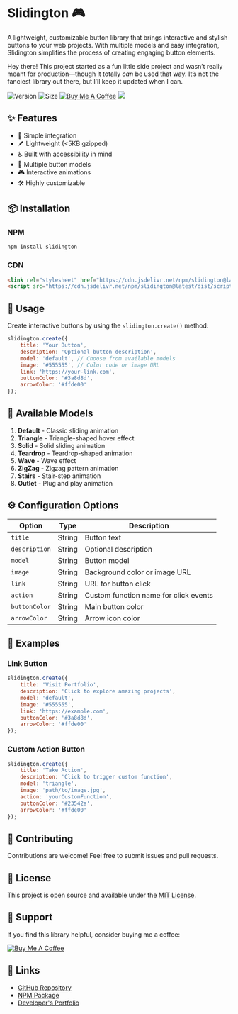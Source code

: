 # Slidington 🎮

A lightweight, customizable button library that brings interactive and stylish buttons to your web projects. With multiple models and easy integration, Slidington simplifies the process of creating engaging button elements.

Hey there! This project started as a fun little side project and wasn’t really meant for production—though it totally *can* be used that way. It’s not the fanciest library out there, but I’ll keep it updated when I can.

![Version](https://img.shields.io/badge/version-1.6.2-blue.svg)
![Size](https://img.shields.io/badge/size-<5KB_gzipped-green.svg)
[![Buy Me A Coffee](https://img.shields.io/badge/Buy%20Me%20a%20Coffee-ffdd00?style=flat&logo=buy-me-a-coffee&logoColor=black)](https://buymeacoffee.com/camolover)
[![](https://visitcount.itsvg.in/api?id=Slidington&label=View&color=1&icon=6&pretty=false)](https://visitcount.itsvg.in)

## ✨ Features

- 🎯 Simple integration
- 🪶 Lightweight (<5KB gzipped)
- ♿ Built with accessibility in mind
- 🎨 Multiple button models
- 🎮 Interactive animations
- 🛠️ Highly customizable

## 📦 Installation

### NPM
```bash
npm install slidington
```

### CDN
```html
<link rel="stylesheet" href="https://cdn.jsdelivr.net/npm/slidington@latest/dist/style.min.css">
<script src="https://cdn.jsdelivr.net/npm/slidington@latest/dist/script.min.js"></script>
```

## 🚀 Usage

Create interactive buttons by using the `slidington.create()` method:

```javascript
slidington.create({
    title: 'Your Button',
    description: 'Optional button description',
    model: 'default', // Choose from available models
    image: '#555555', // Color code or image URL
    link: 'https://your-link.com',
    buttonColor: '#3a8d8d',
    arrowColor: '#ffde00'
});
```

## 🎨 Available Models

1. **Default** - Classic sliding animation
2. **Triangle** - Triangle-shaped hover effect
3. **Solid** - Solid sliding animation
4. **Teardrop** - Teardrop-shaped animation
5. **Wave** - Wave effect
6. **ZigZag** - Zigzag pattern animation
7. **Stairs** - Stair-step animation
8. **Outlet** - Plug and play animation

## ⚙️ Configuration Options

| Option | Type | Description |
|--------|------|-------------|
| `title` | String | Button text |
| `description` | String | Optional description |
| `model` | String | Button model |
| `image` | String | Background color or image URL |
| `link` | String | URL for button click |
| `action` | String | Custom function name for click events |
| `buttonColor` | String | Main button color |
| `arrowColor` | String | Arrow icon color |

## 🌟 Examples

### Link Button
```javascript
slidington.create({
    title: 'Visit Portfolio',
    description: 'Click to explore amazing projects',
    model: 'default',
    image: '#555555',
    link: 'https://example.com',
    buttonColor: '#3a8d8d',
    arrowColor: '#ffde00'
});
```

### Custom Action Button
```javascript
slidington.create({
    title: 'Take Action',
    description: 'Click to trigger custom function',
    model: 'triangle',
    image: 'path/to/image.jpg',
    action: 'yourCustomFunction',
    buttonColor: '#23542a',
    arrowColor: '#ffde00'
});
```

## 🤝 Contributing

Contributions are welcome! Feel free to submit issues and pull requests.

## 📝 License

This project is open source and available under the [MIT License](LICENSE).

## 💖 Support

If you find this library helpful, consider buying me a coffee:

[![Buy Me A Coffee](https://img.shields.io/badge/Buy%20Me%20a%20Coffee-ffdd00?style=for-the-badge&logo=buy-me-a-coffee&logoColor=black)](https://buymeacoffee.com/camolover)

## 🔗 Links

- [GitHub Repository](https://github.com/CamoLover/Slidington)
- [NPM Package](https://www.npmjs.com/package/slidington)
- [Developer's Portfolio](https://camolover.dev)
